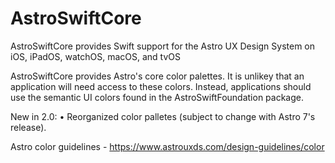 # AstroSwiftCore

AstroSwiftCore provides Swift support for the Astro UX Design System on iOS, iPadOS, watchOS, macOS, and tvOS

AstroSwiftCore provides Astro's core color palettes. It is unlikey that an application will need access to these colors. Instead, applications should use the semantic UI colors found in the AstroSwiftFoundation package.

New in 2.0:
• Reorganized color palletes (subject to change with Astro 7's release).

Astro color guidelines - https://www.astrouxds.com/design-guidelines/color

